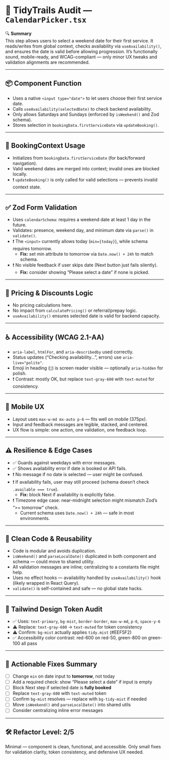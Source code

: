 # 🧹 TidyTrails Audit — `CalendarPicker.tsx`

🔍 **Summary**  
This step allows users to select a weekend date for their first service. It reads/writes from global context, checks availability via `useAvailability()`, and ensures the date is valid before allowing progression. It’s functionally sound, mobile-ready, and WCAG-compliant — only minor UX tweaks and validation alignments are recommended.

---

## 📦 Component Function

- Uses a native `<input type="date">` to let users choose their first service date.
- Calls `useAvailability(selectedDate)` to check backend availability.
- Only allows Saturdays and Sundays (enforced by `isWeekend()` and Zod schema).
- Stores selection in `bookingData.firstServiceDate` via `updateBooking()`.

---

## 🧠 BookingContext Usage

- Initializes from `bookingData.firstServiceDate` (for back/forward navigation).
- Valid weekend dates are merged into context; invalid ones are blocked locally.
- ❗ `updateBooking()` is only called for valid selections — prevents invalid context state.

---

## ✅ Zod Form Validation

- Uses `calendarSchema`: requires a weekend date at least 1 day in the future.
- Validates: presence, weekend day, and minimum date via `parse()` in `validate()`.
- ❗ The `<input>` currently allows today (`min={today}`), while schema requires tomorrow.
  - **Fix:** set min attribute to tomorrow via `Date.now() + 24h` to match schema.
- ❗ No visible feedback if user skips date (Next button just fails silently).
  - **Fix:** consider showing “Please select a date” if none is picked.

---

## 💸 Pricing & Discounts Logic

- No pricing calculations here.
- No impact from `calculatePricing()` or referral/prepay logic.
- `useAvailability()` ensures selected date is valid for backend capacity.

---

## ♿ Accessibility (WCAG 2.1-AA)

- `aria-label`, `htmlFor`, and `aria-describedby` used correctly.
- Status updates (“Checking availability…”, errors) use `aria-live="polite"`.
- Emoji in heading (`📅`) is screen reader visible — optionally `aria-hidden` for polish.
- ❗ Contrast: mostly OK, but replace `text-gray-600` with `text-muted` for consistency.

---

## 📱 Mobile UX

- Layout uses `max-w-md mx-auto p-6` — fits well on mobile (375px).
- Input and feedback messages are legible, stacked, and centered.
- UX flow is simple: one action, one validation, one feedback loop.

---

## ⚠️ Resilience & Edge Cases

- ✅ Guards against weekdays with error messages.
- ✅ Shows availability error if date is booked or API fails.
- ❗ No message if no date is selected — user might be confused.
- ❗ If availability fails, user may still proceed (schema doesn’t check `.available === true`).
  - **Fix:** block Next if availability is explicitly false.
- ❗ Timezone edge case: near-midnight selection might mismatch Zod’s “>= tomorrow” check.
  - Current schema uses `Date.now() + 24h` — safe in most environments.

---

## 🧼 Clean Code & Reusability

- Code is modular and avoids duplication.
- `isWeekend()` and `parseLocalDate()` duplicated in both component and schema — could move to shared utility.
- All validation messages are inline; centralizing to a constants file might help.
- Uses no effect hooks — availability handled by `useAvailability()` hook (likely wrapped in React Query).
- `validate()` is self-contained and safe — no global state hacks.

---

## 🎨 Tailwind Design Token Audit

- ✅ Uses: `text-primary`, `bg-mist`, `border-border`, `max-w-md`, `p-6`, `space-y-6`
- ⚠️ Replace: `text-gray-600` → `text-muted` for token consistency
- ⚠️ Confirm: `bg-mist` actually applies `tidy.mist` (#EEF5F2)
- ✅ Accessibility color contrast: red-600 on red-50, green-800 on green-100 all pass

---

## 🔧 Actionable Fixes Summary

- [ ] Change `min` on date input to **tomorrow**, not today
- [ ] Add a required check: show “Please select a date” if input is empty
- [ ] Block Next step if selected date is **fully booked**
- [ ] Replace `text-gray-600` with `text-muted` token
- [ ] Confirm `bg-mist` resolves — replace with `bg-tidy-mist` if needed
- [ ] Move `isWeekend()` and `parseLocalDate()` into shared utils
- [ ] Consider centralizing inline error messages

---

## 🛠 Refactor Level: **2/5**

Minimal — component is clean, functional, and accessible. Only small fixes for validation clarity, token consistency, and defensive UX needed.
